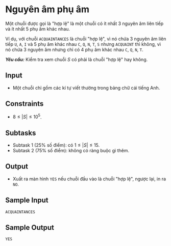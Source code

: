 # Nguyên âm phụ âm

Một chuỗi được gọi là "hợp lệ" là một chuỗi có ít nhất $3$ nguyên âm liên tiếp và ít nhất $5$ phụ âm khác nhau. 

Ví dụ, với chuỗi `ACQUAINTANCES` là chuỗi "hợp lệ", vì nó chứa $3$ nguyên âm liên tiếp `U`, `A`, `I` và $5$ phụ âm khác nhau `C`, `Q`, `N`, `T`, `S` nhưng `ACQUAINT` thì không, vì nó chứa $3$ nguyên âm nhưng chỉ có $4$ phụ âm khác nhau `C`, `Q`, `N`, `T`.

***Yêu cầu:*** Kiểm tra xem chuỗi $S$ có phải là chuỗi "hợp lệ" hay không.

## Input

- Một chuỗi chỉ gồm các kí tự viết thường trong bảng chữ cái tiếng Anh.

## Constraints

- $8 \le |S| \le 10^5$.

## Subtasks

- Subtask $1$ ($25\%$ số điểm): có $1 \le |S| \le 15$.
- Subtask $2$ ($75\%$ số điểm): không có ràng buộc gì thêm.

## Output

- Xuất ra màn hình `YES` nếu chuỗi đầu vào là chuỗi "hợp lệ", ngược lại, in ra `NO`. 

## Sample Input

```
ACQUAINTANCES
```

## Sample Output

```
YES
```